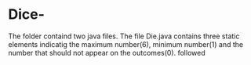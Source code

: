 # Dice-
The folder containd two java files.
The file Die.java contains three static elements indicatig the maximum number(6), minimum number(1) and the number that should not appear on the outcomes(0).
followed 
